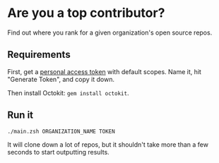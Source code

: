 # Are you a top contributor?

Find out where you rank for a given organization's open source repos.

## Requirements

First, get a [personal access token](https://github.com/settings/tokens/new)
with default scopes. Name it, hit "Generate Token", and copy it down.

Then install Octokit: `gem install octokit`.

## Run it

    ./main.zsh ORGANIZATION_NAME TOKEN

It will clone down a lot of repos, but it shouldn't take more than a few seconds
to start outputting results.

